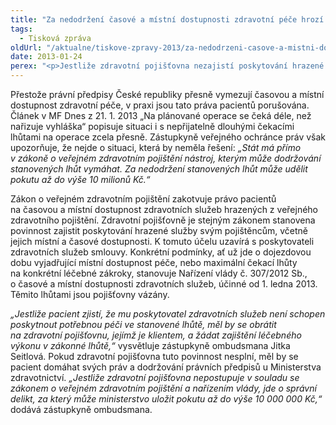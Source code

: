 ```yaml
---
title: "Za nedodržení časové a místní dostupnosti zdravotní péče hrozí až desetimilionová pokuta"
tags:
  - Tisková zpráva
oldUrl: "/aktualne/tiskove-zpravy-2013/za-nedodrzeni-casove-a-mistni-dostupnosti-zdravotni-pece-hrozi-az-desetimilionova-pokuta"
date: 2013-01-24
perex: "<p>Jestliže zdravotní pojišťovna nezajistí poskytování hrazené služby svým pojištěncům, včetně místní a časové dostupnosti (např. dodržení maximální stanovené čekací doby na operaci), může jí Ministerstvo zdravotnictví udělit pokutu až do výše 10 milionů Kč.</p>"
---
```


<!-- imported from the old website -->

<p>Přestože právní předpisy České republiky přesně vymezují časovou a místní dostupnost zdravotní péče, v praxi jsou tato práva pacientů porušována. Článek v MF Dnes z 21. 1. 2013 „Na plánované operace se čeká déle, než nařizuje vyhláška“ popisuje situaci i s nepřijatelně dlouhými čekacími lhůtami na operace zcela přesně. Zástupkyně veřejného ochránce práv však upozorňuje, že nejde o situaci, která by neměla řešení: <em>„Stát má přímo v zákoně o veřejném zdravotním pojištění nástroj, kterým může dodržování stanovených lhůt vymáhat. Za nedodržení stanovených lhůt může udělit pokutu až do výše 10 milionů Kč.“</em></p><p>Zákon o veřejném zdravotním pojištění zakotvuje právo pacientů na časovou a místní dostupnost zdravotních služeb hrazených z veřejného zdravotního pojištění. Zdravotní pojišťovně je stejným zákonem stanovena povinnost zajistit poskytování hrazené služby svým pojištěncům, včetně jejich místní a časové dostupnosti. K tomuto účelu uzavírá s poskytovateli zdravotních služeb smlouvy. Konkrétní podmínky, ať už jde o dojezdovou dobu vyjadřující místní dostupnost péče, nebo maximální čekací lhůty na konkrétní léčebné zákroky, stanovuje Nařízení vlády č. 307/2012 Sb., o časové a místní dostupnosti zdravotních služeb, účinné od 1. ledna 2013. Těmito lhůtami jsou pojišťovny vázány.</p><p><em>„Jestliže pacient zjistí, že mu poskytovatel zdravotních služeb není schopen poskytnout potřebnou péči ve stanovené lhůtě, měl by se obrátit na zdravotní pojišťovnu, jejímž je klientem, a žádat zajištění léčebného výkonu v zákonné lhůtě,“</em> vysvětluje zástupkyně ombudsmana Jitka Seitlová. Pokud zdravotní pojišťovna tuto povinnost nesplní, měl by se pacient domáhat svých práv a dodržování právních předpisů u Ministerstva zdravotnictví. <em>„Jestliže zdravotní pojišťovna nepostupuje v souladu se zákonem o veřejném zdravotním pojištění a nařízením vlády, jde o správní delikt, za který může ministerstvo uložit pokutu až do výše 10 000 000 Kč,“</em> dodává zástupkyně ombudsmana.</p>
